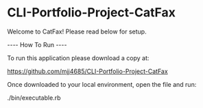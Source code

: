 # CLI-Portfolio-Project-CatFax


Welcome to CatFax! Please read below for setup. 


---- How To Run ----


To run this application please download a copy at:

https://github.com/mjj4685/CLI-Portfolio-Project-CatFax



Once downloaded to your local environment, open the file and run:


 ./bin/executable.rb






